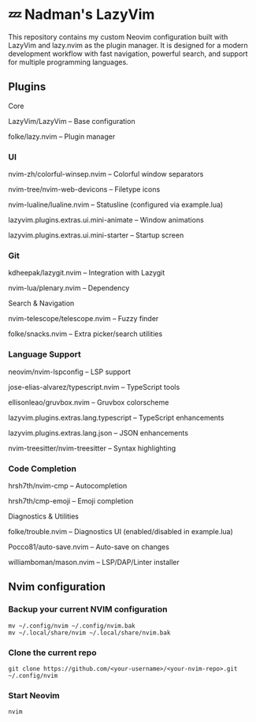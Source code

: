 # 💤 Nadman's LazyVim

This repository contains my custom Neovim configuration built with LazyVim and lazy.nvim as the plugin manager. It is designed for a modern development workflow with fast navigation, powerful search, and support for multiple programming languages.

## Plugins
Core

LazyVim/LazyVim – Base configuration

folke/lazy.nvim – Plugin manager

### UI

nvim-zh/colorful-winsep.nvim – Colorful window separators

nvim-tree/nvim-web-devicons – Filetype icons

nvim-lualine/lualine.nvim – Statusline (configured via example.lua)

lazyvim.plugins.extras.ui.mini-animate – Window animations

lazyvim.plugins.extras.ui.mini-starter – Startup screen

### Git

kdheepak/lazygit.nvim – Integration with Lazygit

nvim-lua/plenary.nvim – Dependency

Search & Navigation

nvim-telescope/telescope.nvim – Fuzzy finder

folke/snacks.nvim – Extra picker/search utilities

### Language Support

neovim/nvim-lspconfig – LSP support

jose-elias-alvarez/typescript.nvim – TypeScript tools

ellisonleao/gruvbox.nvim – Gruvbox colorscheme

lazyvim.plugins.extras.lang.typescript – TypeScript enhancements

lazyvim.plugins.extras.lang.json – JSON enhancements

nvim-treesitter/nvim-treesitter – Syntax highlighting

### Code Completion

hrsh7th/nvim-cmp – Autocompletion

hrsh7th/cmp-emoji – Emoji completion

Diagnostics & Utilities

folke/trouble.nvim – Diagnostics UI (enabled/disabled in example.lua)

Pocco81/auto-save.nvim – Auto-save on changes

williamboman/mason.nvim – LSP/DAP/Linter installer

## Nvim configuration

### Backup your current NVIM configuration
```
mv ~/.config/nvim ~/.config/nvim.bak
mv ~/.local/share/nvim ~/.local/share/nvim.bak
```
### Clone the current repo
```
git clone https://github.com/<your-username>/<your-nvim-repo>.git ~/.config/nvim
```
### Start Neovim
```
nvim
```

